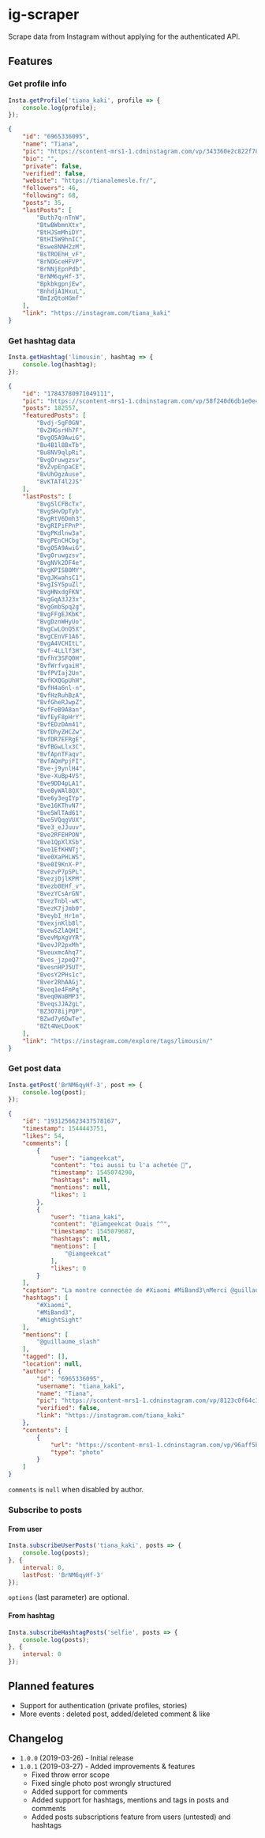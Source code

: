 # ig-scraper

Scrape data from Instagram without applying for the authenticated API.

## Features

### Get profile info

```js
Insta.getProfile('tiana_kaki', profile => {
	console.log(profile);
});
```

```json
{
	"id": "6965336095",
	"name": "Tiana",
	"pic": "https://scontent-mrs1-1.cdninstagram.com/vp/343360e2c822f78d6d302a1847db1833/5D2F4763/t51.2885-19/s320x320/26268757_235337373674020_3943053532785016832_n.jpg?_nc_ht=scontent-mrs1-1.cdninstagram.com",
	"bio": "",
	"private": false,
	"verified": false,
	"website": "https://tianalemesle.fr/",
	"followers": 46,
	"following": 68,
	"posts": 35,
	"lastPosts": [
		"Buth7q-nTnW",
		"BtwBWbmnXtx",
		"BtHJSmMhiDY",
		"BtHI5W9hnIC",
		"Bswe8NNH2zM",
		"BsTROEhH_vF",
		"BrNOGceHFVP",
		"BrNNjEpnPdb",
		"BrNM6qyHf-3",
		"BpkbkgpnjEw",
		"BnhdjA1HxuL",
		"BmIzQtoHGmf"
	],
	"link": "https://instagram.com/tiana_kaki"
}
```

### Get hashtag data

```js
Insta.getHashtag('limousin', hashtag => {
	console.log(hashtag);
});
```

```json
{
	"id": "17843780971049111",
	"pic": "https://scontent-mrs1-1.cdninstagram.com/vp/58f240d6db1e0e45c3a7f2bc27c00ea2/5D36D2D6/t51.2885-15/e35/s150x150/53584789_129121004880886_3869886162348160858_n.jpg?_nc_ht=scontent-mrs1-1.cdninstagram.com",
	"posts": 182557,
	"featuredPosts": [
		"Bvdj-5gF0GN",
		"BvZHGsrHh7F",
		"BvgO5A9AwiG",
		"Bu4B1l8BxTb",
		"Bu8NV9qlpRi",
		"BvgOruwgzsv",
		"BvZvpEnpaCE",
		"BvUhOgzAuse",
		"BvKTAT4l2JS"
	],
	"lastPosts": [
		"BvgSlCFBcTx",
		"BvgSHvDpTyb",
		"BvgRtV6Dmh3",
		"BvgRIPiFPnP",
		"BvgPKdlnw3a",
		"BvgPEnCHCbg",
		"BvgO5A9AwiG",
		"BvgOruwgzsv",
		"BvgNVk2DF4e",
		"BvgKPISB0MY",
		"BvgJKwahsC1",
		"BvgISY5puZl",
		"BvgHNxdgFKN",
		"BvgGqA3J23x",
		"BvgGmbSpq2g",
		"BvgFFgEJKbK",
		"BvgDznWHyUo",
		"BvgCwLOnQ5X",
		"BvgCEnVF1A6",
		"BvgA4VCHItL",
		"Bvf-4LLlf3H",
		"BvfhY3SFQ0H",
		"BvfWrfvgaiH",
		"BvfPVIaj2Un",
		"BvfKXQGpUhH",
		"BvfH4a6nl-n",
		"BvfHzRuhBzA",
		"BvfGheRJwpZ",
		"BvfFeB9A8an",
		"BvfEyF8pHrY",
		"BvfEDzDAm41",
		"BvfDhyZHCZw",
		"BvfDR7EFRgE",
		"BvfBGwLlx3C",
		"BvfApnTFaqv",
		"BvfAQmPpjFI",
		"Bve-j9ynlH4",
		"Bve-XuBp4VS",
		"Bve9DD4pLA1",
		"Bve8yWAl8QX",
		"Bve6y3egIYp",
		"Bve16KThvN7",
		"Bve5WlTAd61",
		"Bve5VQqgVUX",
		"Bve3_eJJuuv",
		"Bve2RFEHPON",
		"Bve1QpXlXSb",
		"Bve1EfKHNTj",
		"Bve0XaPHLWS",
		"Bve0I9KnX-P",
		"BvezvP7pSPL",
		"BvezjDjlKPM",
		"Bvezb0EHf_v",
		"BvezYCsArGN",
		"BvezTnbl-wK",
		"BvezK7jJmb0",
		"BveybI_Hr1m",
		"BvexjnKlb8l",
		"BvewSZlAQHI",
		"BvevMpXgVYR",
		"BvevJP2pxMh",
		"BveuxmcAhq7",
		"Bves_jzpeQ7",
		"BvesnHPJ5UT",
		"BvesY2PHs1c",
		"Bver2RhAAGj",
		"Bveq1e4FmPq",
		"Bveq0WaBMP3",
		"BveqsJJA2gL",
		"BZ3O78ijPQP",
		"BZwd7y6DwTe",
		"BZt4NeLDooK"
	],
	"link": "https://instagram.com/explore/tags/limousin/"
}
```

### Get post data

```js
Insta.getPost('BrNM6qyHf-3', post => {
	console.log(post);
});
```

```json
{
	"id": "1931256623437578167",
	"timestamp": 1544443751,
	"likes": 54,
	"comments": [
		{
			"user": "iamgeekcat",
			"content": "toi aussi tu l'a achetée 👏",
			"timestamp": 1545074290,
			"hashtags": null,
			"mentions": null,
			"likes": 1
		},
		{
			"user": "tiana_kaki",
			"content": "@iamgeekcat Ouais ^^",
			"timestamp": 1545079687,
			"hashtags": null,
			"mentions": [
				"@iamgeekcat"
			],
			"likes": 0
		}
	],
	"caption": "La montre connectée de #Xiaomi #MiBand3\nMerci @guillaume_slash pour #NightSight !",
	"hashtags": [
		"#Xiaomi",
		"#MiBand3",
		"#NightSight"
	],
	"mentions": [
		"@guillaume_slash"
	],
	"tagged": [],
	"location": null,
	"author": {
		"id": "6965336095",
		"username": "tiana_kaki",
		"name": "Tiana",
		"pic": "https://scontent-mrs1-1.cdninstagram.com/vp/8123c0f64c3ef70d222a6a7a5379f87a/5D36A493/t51.2885-19/s150x150/26268757_235337373674020_3943053532785016832_n.jpg?_nc_ht=scontent-mrs1-1.cdninstagram.com",
		"verified": false,
		"link": "https://instagram.com/tiana_kaki"
	},
	"contents": [
		{
			"url": "https://scontent-mrs1-1.cdninstagram.com/vp/96aff5be0bba30fb39994c35624f3bfb/5D4A7A95/t51.2885-15/e35/45881951_215607719355847_3477452604092009384_n.jpg?_nc_ht=scontent-mrs1-1.cdninstagram.com",
			"type": "photo"
		}
	]
}
```

`comments` is `null` when disabled by author.

### Subscribe to posts

#### From user

```js
Insta.subscribeUserPosts('tiana_kaki', posts => {
	console.log(posts);
}, {
	interval: 0,
	lastPost: 'BrNM6qyHf-3'
});
```

`options` (last parameter) are optional.

#### From hashtag

```js
Insta.subscribeHashtagPosts('selfie', posts => {
	console.log(posts);
}, {
	interval: 0
});
```

## Planned features

- Support for authentication (private profiles, stories)
- More events : deleted post, added/deleted comment & like

## Changelog

- `1.0.0` (2019-03-26) - Initial release
- `1.0.1` (2019-03-27) - Added improvements & features
	- Fixed throw error scope
	- Fixed single photo post wrongly structured
	- Added support for comments
	- Added support for hashtags, mentions and tags in posts and comments
	- Added posts subscriptions feature from users (untested) and hashtags
